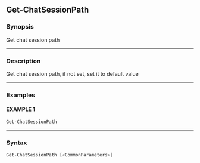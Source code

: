 Get-ChatSessionPath
-------------------




### Synopsis
Get chat session path



---


### Description

Get chat session path, if not set, set it to default value



---


### Examples
#### EXAMPLE 1
```PowerShell
Get-ChatSessionPath
```



---


### Syntax
```PowerShell
Get-ChatSessionPath [<CommonParameters>]
```
